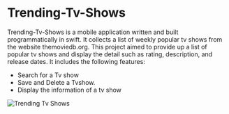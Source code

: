# Trending-Tv-Shows
Trending-Tv-Shows is a mobile application written and built programmatically in swift. It collects a list of weekly popular tv shows from the website themoviedb.org. This project aimed to provide up a list of popular tv shows and display the detail such as rating, description, and release dates. It includes the following features:
* Search for a Tv show 
* Save and Delete a Tvshow.
* Display the information of a tv show

![Trending Tv Shows](https://user-images.githubusercontent.com/55071531/106402487-acaca680-63f7-11eb-9a1c-3de6de8758ec.gif)

